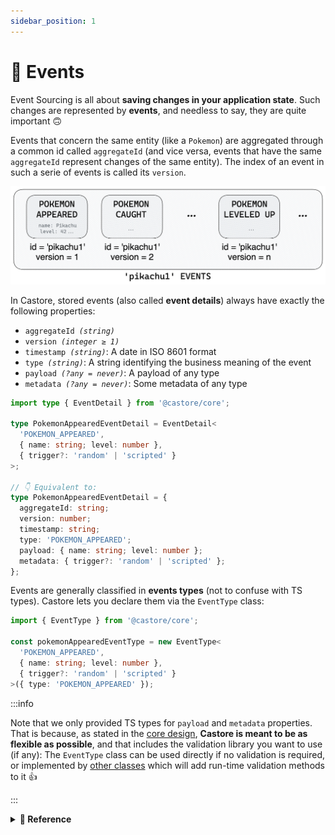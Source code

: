```yaml
---
sidebar_position: 1
---
```


# 📅 Events

Event Sourcing is all about **saving changes in your application state**. Such changes are represented by **events**, and needless to say, they are quite important 🙃

Events that concern the same entity (like a `Pokemon`) are aggregated through a common id called `aggregateId` (and vice versa, events that have the same `aggregateId` represent changes of the same entity). The index of an event in such a serie of events is called its `version`.

![Events](../../assets/docSchemas/events.png)

In Castore, stored events (also called **event details**) always have exactly the following properties:

- <code>aggregateId <i>(string)</i></code>
- <code>version <i>(integer ≥ 1)</i></code>
- <code>timestamp <i>(string)</i></code>: A date in ISO 8601 format
- <code>type <i>(string)</i></code>: A string identifying the business meaning of the event
- <code>payload <i>(?any = never)</i></code>: A payload of any type
- <code>metadata <i>(?any = never)</i></code>: Some metadata of any type

```ts
import type { EventDetail } from '@castore/core';

type PokemonAppearedEventDetail = EventDetail<
  'POKEMON_APPEARED',
  { name: string; level: number },
  { trigger?: 'random' | 'scripted' }
>;

// 👇 Equivalent to:
type PokemonAppearedEventDetail = {
  aggregateId: string;
  version: number;
  timestamp: string;
  type: 'POKEMON_APPEARED';
  payload: { name: string; level: number };
  metadata: { trigger?: 'random' | 'scripted' };
};
```

Events are generally classified in **events types** (not to confuse with TS types). Castore lets you declare them via the `EventType` class:

```ts
import { EventType } from '@castore/core';

const pokemonAppearedEventType = new EventType<
  'POKEMON_APPEARED',
  { name: string; level: number },
  { trigger?: 'random' | 'scripted' }
>({ type: 'POKEMON_APPEARED' });
```

:::info

Note that we only provided TS types for `payload` and `metadata` properties. That is because, as stated in the [core design](../../../), **Castore is meant to be as flexible as possible**, and that includes the validation library you want to use (if any): The `EventType` class can be used directly if no validation is required, or implemented by [other classes](../4-packages.md#-event-types) which will add run-time validation methods to it 👍

:::

<details>
<summary>
  <b>🔧 Reference</b>
</summary>

**Constructor:**

- <code>type <i>(string)</i></code>: The event type

```ts
import { EventType } from '@castore/core';

const pokemonAppearedEventType = new EventType({
  type: 'POKEMON_APPEARED',
});
```

---

**Properties:**

- <code>type <i>(string)</i></code>: The event type

```ts
const eventType = pokemonAppearedEventType.type;
// => 'POKEMON_APPEARED'
```

---

**Type Helpers:**

- `EventTypeDetail`: Returns the event detail TS type of an `EventType`

```ts
import type { EventTypeDetail } from '@castore/core';

type PokemonAppearedEventTypeDetail = EventTypeDetail<
  typeof pokemonAppearedEventType
>;

// 👇 Equivalent to:
type PokemonCaughtEventTypeDetail = {
  aggregateId: string;
  version: number;
  timestamp: string;
  type: 'POKEMON_APPEARED';
  payload: { name: string; level: number };
  metadata: { trigger?: 'random' | 'scripted' };
};
```

- `EventTypesDetails`: Returns the events details of a list of `EventType`

```ts
import type { EventTypesDetails } from '@castore/core';

type PokemonEventTypeDetails = EventTypesDetails<
  [typeof pokemonAppearedEventType, typeof pokemonCaughtEventType]
>;
// => EventTypeDetail<typeof pokemonAppearedEventType>
// | EventTypeDetail<typeof pokemonCaughtEventType>
```

</details>
